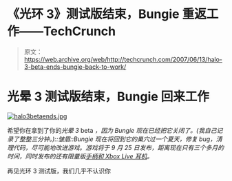 # 《光环 3》测试版结束，Bungie 重返工作——TechCrunch

> 原文：<https://web.archive.org/web/http://techcrunch.com/2007/06/13/halo-3-beta-ends-bungie-back-to-work/>

# 光晕 3 测试版结束，Bungie 回来工作

[![halo3betaends.jpg](img/0839a7e64890cb9c8cc3eea540b99972.png)](https://web.archive.org/web/20210127051105/http://old.crunchgear.com/wp-content/uploads/halo3betaends.jpg "halo3betaends.jpg")

希望你在拿到了你的*光晕 3* beta *，因为 Bungie 现在已经把它关闭了。(我自己记录了整整三分钟。)::皱眉::Bungie 现在将回到它的巢穴过一个夏天，修复 bug，清理代码，尽可能地改进游戏。游戏将于 9 月 25 日发布，距离现在只有三个多月的时间，同时发布的还有限量版[手柄和 Xbox Live 耳机](https://web.archive.org/web/20210127051105/http://crunchgear.com/2007/06/13/gamestop-offering-limited-edition-halo-3-accessories/)。*

再见光环 3 测试版，我们几乎不认识你